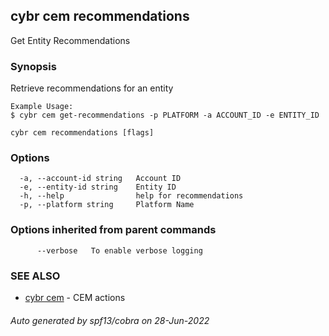## cybr cem recommendations

Get Entity Recommendations

### Synopsis

Retrieve recommendations for an entity

	Example Usage:
	$ cybr cem get-recommendations -p PLATFORM -a ACCOUNT_ID -e ENTITY_ID

```
cybr cem recommendations [flags]
```

### Options

```
  -a, --account-id string   Account ID
  -e, --entity-id string    Entity ID
  -h, --help                help for recommendations
  -p, --platform string     Platform Name
```

### Options inherited from parent commands

```
      --verbose   To enable verbose logging
```

### SEE ALSO

* [cybr cem](cybr_cem.md)	 - CEM actions

###### Auto generated by spf13/cobra on 28-Jun-2022
